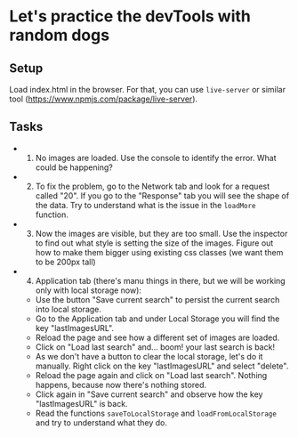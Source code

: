 # Let's practice the devTools with random dogs

## Setup

Load index.html in the browser. For that, you can use `live-server` or similar tool (https://www.npmjs.com/package/live-server).

## Tasks

- 1. No images are loaded. Use the console to identify the error. What could be happening?
- 2. To fix the problem, go to the Network tab and look for a request called "20". If you go to the "Response" tab you will see the shape of the data. Try to understand what is the issue in the `loadMore` function.
- 3. Now the images are visible, but they are too small. Use the inspector to find out what style is setting the size of the images. Figure out how to make them bigger using existing css classes (we want them to be 200px tall) 
- 4. Application tab (there's manu things in there, but we will be working only with local storage now):
    - Use the button "Save current search" to persist the current search into local storage.
    - Go to the Application tab and under Local Storage you will find the key "lastImagesURL".
    - Reload the page and see how a different set of images are loaded.
    - Click on "Load last search" and... boom! your last search is back!
    - As we don't have a button to clear the local storage, let's do it manually. Right click on the key "lastImagesURL" and select "delete".
    - Reload the page again and click on "Load last search". Nothing happens, because now there's nothing stored.
    - Click again in "Save current search" and observe how the key "lastImagesURL" is back.
    - Read the functions `saveToLocalStorage` and `loadFromLocalStorage` and try to understand what they do.
